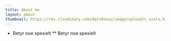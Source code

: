 ```yaml
---
title: About me
layout: about
thumbnail: https://res.cloudinary.com/dqtv0snuu/image/upload/c_scale,h_128/v1539856011/badges/mangeting.png
---
```


* Betyr noe spesielt
** Betyr noe spesielt
